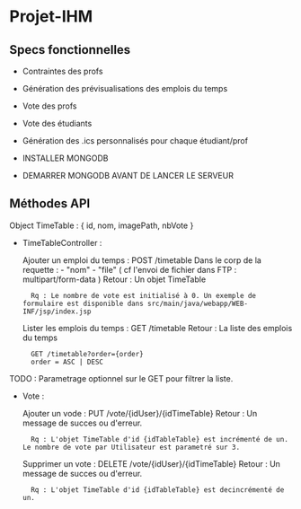 # Projet-IHM

## Specs fonctionnelles

- Contraintes des profs
- Génération des prévisualisations des emplois du temps
- Vote des profs
- Vote des étudiants
- Génération des .ics personnalisés pour chaque étudiant/prof

- INSTALLER MONGODB
- DEMARRER MONGODB AVANT DE LANCER LE SERVEUR

## Méthodes API

Object TimeTable : { id, nom, imagePath, nbVote }


- TimeTableController :

	Ajouter un emploi du temps :
		POST /timetable 
		Dans le corp de la requette :
			- "nom"
			- "file"  ( cf l'envoi de fichier dans FTP : multipart/form-data )
		Retour : Un objet TimeTable 
		
		Rq : Le nombre de vote est initialisé à 0. Un exemple de formulaire est disponible dans src/main/java/webapp/WEB-INF/jsp/index.jsp
		
	Lister les emplois du temps :
		GET /timetable
		Retour : La liste des emplois du temps
		
		GET /timetable?order={order}
		order = ASC | DESC
		
		
TODO : Parametrage optionnel sur le GET pour filtrer la liste.
	
- Vote :

	Ajouter un vode :
		PUT /vote/{idUser}/{idTimeTable}
		Retour : Un message de succes ou d'erreur.
		
		Rq : L'objet TimeTable d'id {idTableTable} est incrémenté de un. Le nombre de vote par Utilisateur est parametré sur 3.
		
	Supprimer un vote :
		DELETE /vote/{idUser}/{idTimeTable}
		Retour : Un message de succes ou d'erreur.
		
		Rq : L'objet TimeTable d'id {idTableTable} est decincrémenté de un.
		
	
		




